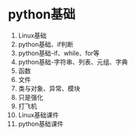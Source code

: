 # python基础

1. Linux基础
2. python基础、if判断
3. python基础-if、while、for等
4. python基础-字符串、列表、元组、字典
5. 函数
6. 文件
7. 类与对象、异常、模块
8. 只是强化
9. 打飞机
10. Linux基础课件
11. python基础课件
